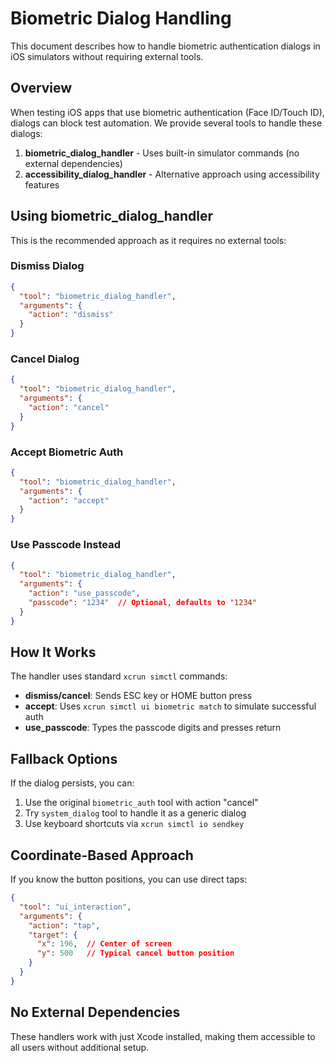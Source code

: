 # Biometric Dialog Handling

This document describes how to handle biometric authentication dialogs in iOS simulators without requiring external tools.

## Overview

When testing iOS apps that use biometric authentication (Face ID/Touch ID), dialogs can block test automation. We provide several tools to handle these dialogs:

1. **biometric_dialog_handler** - Uses built-in simulator commands (no external dependencies)
2. **accessibility_dialog_handler** - Alternative approach using accessibility features

## Using biometric_dialog_handler

This is the recommended approach as it requires no external tools:

### Dismiss Dialog
```json
{
  "tool": "biometric_dialog_handler",
  "arguments": {
    "action": "dismiss"
  }
}
```

### Cancel Dialog
```json
{
  "tool": "biometric_dialog_handler",
  "arguments": {
    "action": "cancel"
  }
}
```

### Accept Biometric Auth
```json
{
  "tool": "biometric_dialog_handler",
  "arguments": {
    "action": "accept"
  }
}
```

### Use Passcode Instead
```json
{
  "tool": "biometric_dialog_handler",
  "arguments": {
    "action": "use_passcode",
    "passcode": "1234"  // Optional, defaults to "1234"
  }
}
```

## How It Works

The handler uses standard `xcrun simctl` commands:
- **dismiss/cancel**: Sends ESC key or HOME button press
- **accept**: Uses `xcrun simctl ui biometric match` to simulate successful auth
- **use_passcode**: Types the passcode digits and presses return

## Fallback Options

If the dialog persists, you can:

1. Use the original `biometric_auth` tool with action "cancel"
2. Try `system_dialog` tool to handle it as a generic dialog
3. Use keyboard shortcuts via `xcrun simctl io sendkey`

## Coordinate-Based Approach

If you know the button positions, you can use direct taps:

```json
{
  "tool": "ui_interaction",
  "arguments": {
    "action": "tap",
    "target": {
      "x": 196,  // Center of screen
      "y": 500   // Typical cancel button position
    }
  }
}
```

## No External Dependencies

These handlers work with just Xcode installed, making them accessible to all users without additional setup.